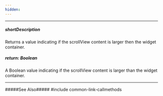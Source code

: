 ```yaml
---
hidden: 
---
```

---
##### shortDescription
Returns a value indicating if the scrollView content is larger then the widget container.

##### return: Boolean
A Boolean value indicating if the scrollView content is larger than the widget container.

---
#####See Also#####
#include common-link-callmethods